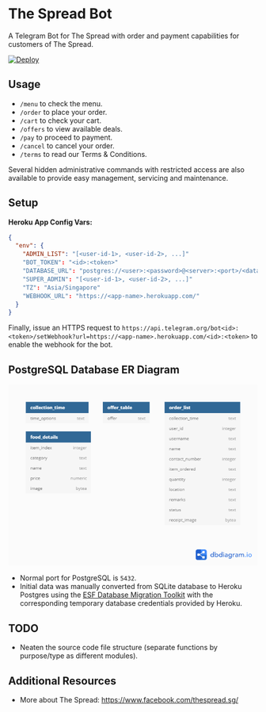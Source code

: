 # The Spread Bot
A Telegram Bot for The Spread with order and payment capabilities for customers of The Spread.

[![Deploy](https://www.herokucdn.com/deploy/button.svg)](https://heroku.com/deploy?template=https://github.com/jamestiotio/TheSpreadBot)

## Usage
- `/menu` to check the menu.
- `/order` to place your order.
- `/cart` to check your cart.
- `/offers` to view available deals.
- `/pay` to proceed to payment.
- `/cancel` to cancel your order.
- `/terms` to read our Terms & Conditions.

Several hidden administrative commands with restricted access are also available to provide easy management, servicing and maintenance.

## Setup

**Heroku App Config Vars:**

``` json
{
  "env": {
    "ADMIN_LIST": "[<user-id-1>, <user-id-2>, ...]"
    "BOT_TOKEN": "<id>:<token>"
    "DATABASE_URL": "postgres://<user>:<password>@<server>:<port>/<database>"
    "SUPER_ADMIN": "[<user-id-1>, <user-id-2>, ...]"
    "TZ": "Asia/Singapore"
    "WEBHOOK_URL": "https://<app-name>.herokuapp.com/"
  }
}
```

Finally, issue an HTTPS request to `https://api.telegram.org/bot<id>:<token>/setWebhook?url=https://<app-name>.herokuapp.com/<id>:<token>` to enable the webhook for the bot.

## PostgreSQL Database ER Diagram

![pgsql-er-diagram](./images/thespreadbot_pgdb_schematics.png)

- Normal port for PostgreSQL is `5432`.
- Initial data was manually converted from SQLite database to Heroku Postgres using the [ESF Database Migration Toolkit](https://www.dbsofts.com/) with the corresponding temporary database credentials provided by Heroku.

## TODO

- Neaten the source code file structure (separate functions by purpose/type as different modules).

## Additional Resources

- More about The Spread: https://www.facebook.com/thespread.sg/
